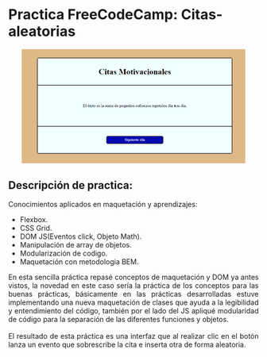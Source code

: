 # **Practica FreeCodeCamp: Citas-aleatorias**
<div align="center">
    <img src="./assets/citas.png" width="450px"/>
</div>

##  **Descripción de practica:**
Conocimientos aplicados en maquetación y aprendizajes:
* Flexbox.
* CSS Grid.
* DOM JS(Eventos click, Objeto Math).
* Manipulación de array de objetos.
* Modularización de codigo.
* Maquetación con metodologia BEM.


<div style="text-align: justify;">
    En esta sencilla práctica repasé conceptos de maquetación y DOM ya antes vistos, la novedad en este caso sería la práctica de los conceptos para las buenas prácticas, básicamente en las prácticas desarrolladas estuve implementando una nueva maquetación de clases que ayuda a la legibilidad y entendimiento del código, también por el lado del JS apliqué modularidad de código para la separación de las diferentes funciones y objetos.
</div>
<br>
<div style="text-align: justify;">
    El resultado de esta práctica es una interfaz que al realizar clic en el botón lanza un evento que sobrescribe la cita e inserta otra de forma aleatoria.
</div>
